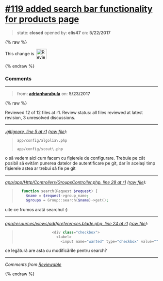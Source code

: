 # [\#119 added search bar functionality for products page](https://github.com/adrianharabula/condr/pull/119)

> state: **closed** opened by: **elis47** on: **5/22/2017**

{% raw %}


<!-- Reviewable:start -->
This change is [<img src="https://reviewable.io/review_button.svg" height="34" align="absmiddle" alt="Reviewable"/>](https://reviewable.io/reviews/adrianharabula/condr/119)
<!-- Reviewable:end -->

{% endraw %}


### Comments

---
> from: [**adrianharabula**](https://github.com/adrianharabula/condr/pull/119#issuecomment-303291527) on: **5/23/2017**

{% raw %}




Reviewed 12 of 12 files at r1.
Review status: all files reviewed at latest revision, 3 unresolved discussions.

---

*[.gitignore, line 5 at r1](https://reviewable.io:443/reviews/adrianharabula/condr/119#-Kknfu1ei8P4YpRQNE74:-Kknfu1fsp5dpXgSHtTM:bhpwav7) ([raw file](https://github.com/adrianharabula/condr/blob/80e9356a5cc55018cdbf93771823b1cca2d3f516/.gitignore#L5)):*
> ```
> app/config/algolia\.php
> 
> app/config/scout\.php
> ```

o să vedem aici cum facem cu fişierele de configurare. Trebuie pe cât posibil să evităm punerea datelor de autentificare pe git, dar în acelaşi timp fişierele astea ar trebui să fie pe git

---

*[app/app/Http/Controllers/GroupsController.php, line 28 at r1](https://reviewable.io:443/reviews/adrianharabula/condr/119#-KkngQC4DBHNxeAG-QYO:-KkngQC5hLbGZFTcHAI_:bo3kmwv) ([raw file](https://github.com/adrianharabula/condr/blob/80e9356a5cc55018cdbf93771823b1cca2d3f516/app/app/Http/Controllers/GroupsController.php#L28)):*
> ```PHP
>   function search(Request $request) {
>     $name = $request->group_name;
>     $groups = Group::search($name)->get();
> ```

uite ce frumos arată searchul :)

---

*[app/resources/views/addpreferences.blade.php, line 24 at r1](https://reviewable.io:443/reviews/adrianharabula/condr/119#-KkngZiJpedYrePCWiMW:-KkngZiJpedYrePCWiMX:btump5u) ([raw file](https://github.com/adrianharabula/condr/blob/80e9356a5cc55018cdbf93771823b1cca2d3f516/app/resources/views/addpreferences.blade.php#L24)):*
> ```PHP
>                 <div class="checkbox">
>                   <label>
>                     <input name="wanted" type="checkbox" value="">I want the following characteristics
> ```

ce legătură are asta cu modificările pentru search?

---


*Comments from [Reviewable](https://reviewable.io:443/reviews/adrianharabula/condr/119)*
<!-- Sent from Reviewable.io -->

{% endraw %}
